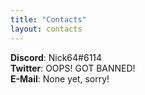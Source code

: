 ```yaml
---
title: "Contacts"
layout: contacts
---
```


**Discord**: Nick64#6114    
**Twitter**: OOPS! GOT BANNED!  
**E-Mail**: None yet, sorry!    
